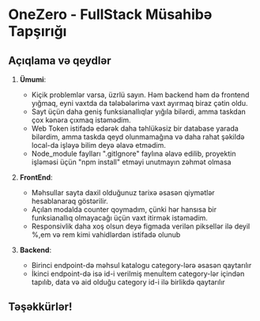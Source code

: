 # OneZero - FullStack Müsahibə Tapşırığı

## Açıqlama və qeydlər

1. **Ümumi**:

   - Kiçik problemlər varsa, üzrlü sayın. Həm backend həm də frontend yığmaq, eyni vaxtda da tələbələrimə vaxt ayırmaq biraz çətin oldu.
   - Sayt üçün daha geniş funksianallıqlar yığıla bilərdi, amma taskdan çox kənəra çıxmaq istəmədim.
   - Web Token istifadə edərək daha təhlükəsiz bir database yarada bilərdim, amma taskda qeyd olunmamağına və daha rahat şəkildə local-da işləyə       bilim deyə əlavə etmədim.
   - Node_module faylları ".gitIgnore" faylına əlavə edilib, proyektin işləməsi üçün "npm install" etməyi unutmayın zəhmət olmasa 

2. **FrontEnd**:
   - Məhsullar sayta daxil olduğunuz tarixə əsasən qiymətlər hesablanaraq göstərilir.
   - Açılan modalda counter qoymadım, çünki hər hansısa bir funksianallıq olmayacağı üçün vaxt itirmək istəmədim.
   - Responsivlik daha xoş olsun deyə figmada verilən piksellər ilə deyil %,em və rem kimi vahidlərdən istifadə olunub

1. **Backend**:
    - Birinci endpoint-də məhsul katalogu category-lərə əsasən qaytarılır
    - İkinci endpoint-də isə id-i verilmiş menuİtem category-lər içindən tapılıb, data və aid olduğu category id-i ilə birlikdə qaytarılır

## Təşəkkürlər!

